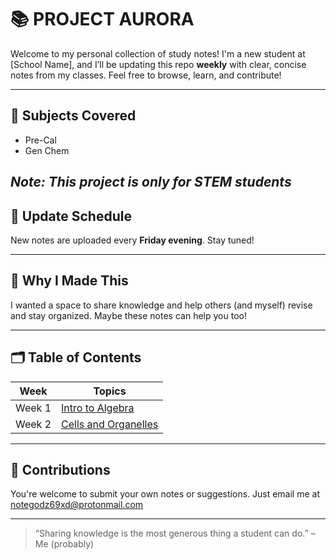 # 📚 PROJECT AURORA

Welcome to my personal collection of study notes! I'm a new student at [School Name], and I’ll be updating this repo **weekly** with clear, concise notes from my classes. Feel free to browse, learn, and contribute!

---

## 🔖 Subjects Covered
- Pre-Cal
- Gen Chem


_Note: This project is only for STEM students_
---

## 📅 Update Schedule

New notes are uploaded every **Friday evening**. Stay tuned!

---

## 🧠 Why I Made This

I wanted a space to share knowledge and help others (and myself) revise and stay organized. Maybe these notes can help you too!

---

## 🗂️ Table of Contents

| Week | Topics |
|------|--------|
| Week 1 | [Intro to Algebra](./Week1/Math-Algebra.md) |
| Week 2 | [Cells and Organelles](./Week2/Science-Cells.md) |
<!-- Add more rows as you go -->
---

## 🤝 Contributions

You're welcome to submit your own notes or suggestions. Just email me at notegodz69xd@protonmail.com

---

> “Sharing knowledge is the most generous thing a student can do.” – Me (probably)

